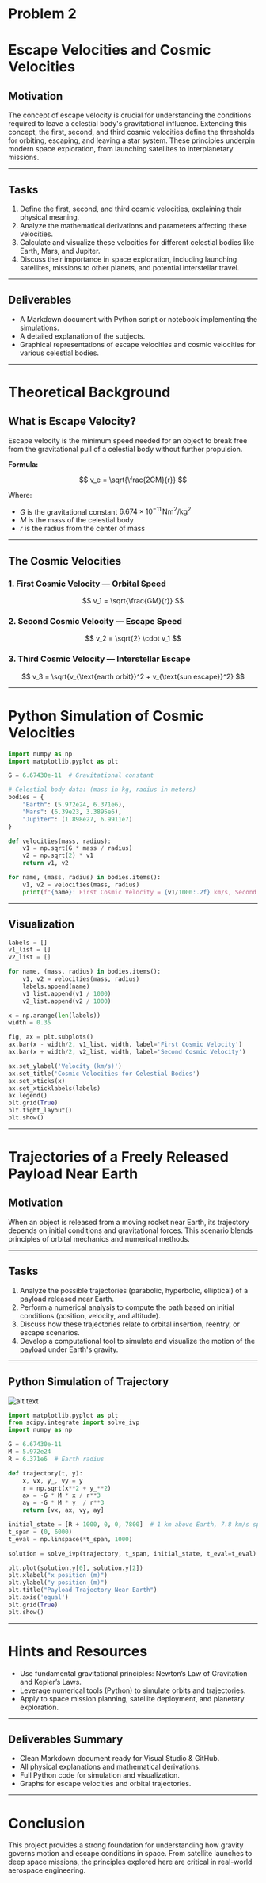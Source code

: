 # Problem 2
# Escape Velocities and Cosmic Velocities

##  Motivation

The concept of escape velocity is crucial for understanding the conditions required to leave a celestial body's gravitational influence. Extending this concept, the first, second, and third cosmic velocities define the thresholds for orbiting, escaping, and leaving a star system. These principles underpin modern space exploration, from launching satellites to interplanetary missions.

---

##  Tasks

1. Define the first, second, and third cosmic velocities, explaining their physical meaning.
2. Analyze the mathematical derivations and parameters affecting these velocities.
3. Calculate and visualize these velocities for different celestial bodies like Earth, Mars, and Jupiter.
4. Discuss their importance in space exploration, including launching satellites, missions to other planets, and potential interstellar travel.

---

##  Deliverables

- A Markdown document with Python script or notebook implementing the simulations.
- A detailed explanation of the subjects.
- Graphical representations of escape velocities and cosmic velocities for various celestial bodies.

---

#  Theoretical Background

##  What is Escape Velocity?

Escape velocity is the minimum speed needed for an object to break free from the gravitational pull of a celestial body without further propulsion.

**Formula:**

$$
v_e = \sqrt{\frac{2GM}{r}}
$$

Where:

- $G$ is the gravitational constant $6.674 \times 10^{-11}\, \text{Nm}^2/\text{kg}^2$
- $M$ is the mass of the celestial body
- $r$ is the radius from the center of mass

---

##  The Cosmic Velocities

### 1. First Cosmic Velocity — Orbital Speed

$$
v_1 = \sqrt{\frac{GM}{r}}
$$

### 2. Second Cosmic Velocity — Escape Speed

$$
v_2 = \sqrt{2} \cdot v_1
$$

### 3. Third Cosmic Velocity — Interstellar Escape

$$
v_3 = \sqrt{v_{\text{earth orbit}}^2 + v_{\text{sun escape}}^2}
$$

---

#  Python Simulation of Cosmic Velocities

```python
import numpy as np
import matplotlib.pyplot as plt

G = 6.67430e-11  # Gravitational constant

# Celestial body data: (mass in kg, radius in meters)
bodies = {
    "Earth": (5.972e24, 6.371e6),
    "Mars": (6.39e23, 3.3895e6),
    "Jupiter": (1.898e27, 6.9911e7)
}

def velocities(mass, radius):
    v1 = np.sqrt(G * mass / radius)
    v2 = np.sqrt(2) * v1
    return v1, v2

for name, (mass, radius) in bodies.items():
    v1, v2 = velocities(mass, radius)
    print(f"{name}: First Cosmic Velocity = {v1/1000:.2f} km/s, Second Cosmic Velocity = {v2/1000:.2f} km/s")
```

---

##  Visualization

```python
labels = []
v1_list = []
v2_list = []

for name, (mass, radius) in bodies.items():
    v1, v2 = velocities(mass, radius)
    labels.append(name)
    v1_list.append(v1 / 1000)
    v2_list.append(v2 / 1000)

x = np.arange(len(labels))
width = 0.35

fig, ax = plt.subplots()
ax.bar(x - width/2, v1_list, width, label='First Cosmic Velocity')
ax.bar(x + width/2, v2_list, width, label='Second Cosmic Velocity')

ax.set_ylabel('Velocity (km/s)')
ax.set_title('Cosmic Velocities for Celestial Bodies')
ax.set_xticks(x)
ax.set_xticklabels(labels)
ax.legend()
plt.grid(True)
plt.tight_layout()
plt.show()
```

---

# Trajectories of a Freely Released Payload Near Earth

## Motivation

When an object is released from a moving rocket near Earth, its trajectory depends on initial conditions and gravitational forces. This scenario blends principles of orbital mechanics and numerical methods.

---

## Tasks

1. Analyze the possible trajectories (parabolic, hyperbolic, elliptical) of a payload released near Earth.
2. Perform a numerical analysis to compute the path based on initial conditions (position, velocity, and altitude).
3. Discuss how these trajectories relate to orbital insertion, reentry, or escape scenarios.
4. Develop a computational tool to simulate and visualize the motion of the payload under Earth's gravity.

---

##  Python Simulation of Trajectory
![alt text](image-1.png)
```python
import matplotlib.pyplot as plt
from scipy.integrate import solve_ivp
import numpy as np

G = 6.67430e-11
M = 5.972e24
R = 6.371e6  # Earth radius

def trajectory(t, y):
    x, vx, y_, vy = y
    r = np.sqrt(x**2 + y_**2)
    ax = -G * M * x / r**3
    ay = -G * M * y_ / r**3
    return [vx, ax, vy, ay]

initial_state = [R + 1000, 0, 0, 7800]  # 1 km above Earth, 7.8 km/s speed
t_span = (0, 6000)
t_eval = np.linspace(*t_span, 1000)

solution = solve_ivp(trajectory, t_span, initial_state, t_eval=t_eval)

plt.plot(solution.y[0], solution.y[2])
plt.xlabel("x position (m)")
plt.ylabel("y position (m)")
plt.title("Payload Trajectory Near Earth")
plt.axis('equal')
plt.grid(True)
plt.show()
```

---

# Hints and Resources

- Use fundamental gravitational principles: Newton’s Law of Gravitation and Kepler’s Laws.
- Leverage numerical tools (Python) to simulate orbits and trajectories.
- Apply to space mission planning, satellite deployment, and planetary exploration.

---

## Deliverables Summary

-  Clean Markdown document ready for Visual Studio & GitHub.
-  All physical explanations and mathematical derivations.
-  Full Python code for simulation and visualization.
-  Graphs for escape velocities and orbital trajectories.

---

#  Conclusion

This project provides a strong foundation for understanding how gravity governs motion and escape conditions in space. From satellite launches to deep space missions, the principles explored here are critical in real-world aerospace engineering.


